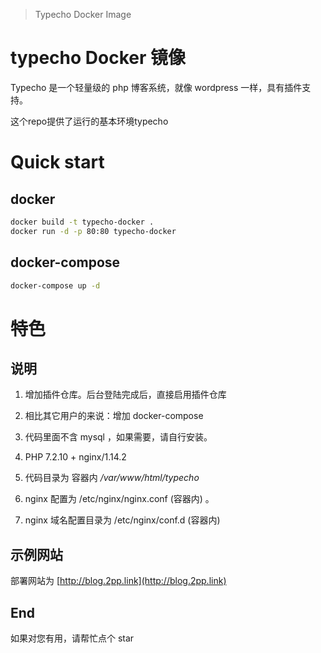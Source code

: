> Typecho Docker Image
# typecho Docker 镜像
Typecho 是一个轻量级的 php 博客系统，就像 wordpress 一样，具有插件支持。

这个repo提供了运行的基本环境typecho

# Quick start

## docker

```bash
docker build -t typecho-docker .
docker run -d -p 80:80 typecho-docker
```

## docker-compose 

```bash
docker-compose up -d
```



# 特色
## 说明
1. 增加插件仓库。后台登陆完成后，直接启用插件仓库
2. 相比其它用户的来说：增加 docker-compose

2. 代码里面不含 mysql ，如果需要，请自行安装。

3. PHP 7.2.10 +  nginx/1.14.2
4. 代码目录为 容器内 */var/www/html/typecho*
5. nginx 配置为 /etc/nginx/nginx.conf (容器内) 。
6. nginx 域名配置目录为 /etc/nginx/conf.d (容器内)

## 示例网站
部署网站为 [http://blog.2pp.link](http://blog.2pp.link) 

## End
如果对您有用，请帮忙点个 star

